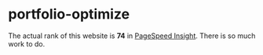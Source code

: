 # portfolio-optimize

The actual rank of this website is **74** in [PageSpeed Insight](https://developers.google.com/speed/pagespeed/insights). There is so much work to do.
